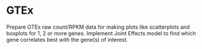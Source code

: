 # GTEx
Prepare GTEx raw count/RPKM data for making plots like scatterplots and boxplots for 1, 2 or more genes. Implement Joint Effects model to find which gene correlates best with the gene(s) of interest. 
